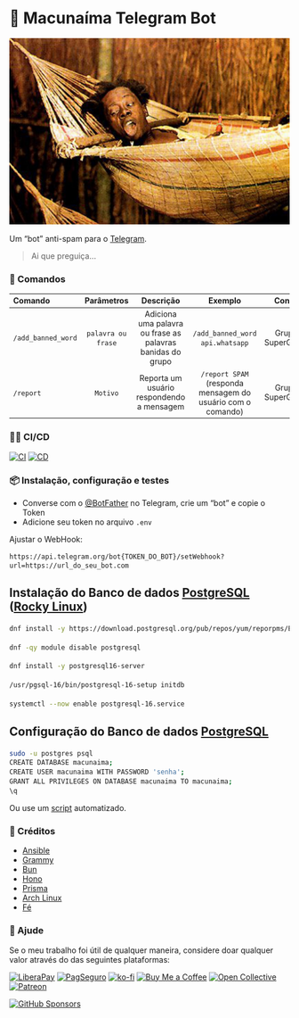 # 🤖 Macunaíma Telegram Bot

<!--suppress HtmlDeprecatedAttribute -->
<div align="center">
    <img src="./assets/macunaima2.jpg" alt="Macunaíma" />
</div>

Um “bot” anti-spam para o [Telegram](https://telegram.org).

> Ai que preguiça...

### 🦾 Comandos

| Comando      | Parâmetros | Descrição | Exemplo | Contexto |
| :--- | :---: | :---: | :---: | ---: |
| `/add_banned_word` | `palavra ou frase` | Adiciona uma palavra ou frase as palavras banidas do grupo | `/add_banned_word api.whatsapp` | Grupo ou SuperGrupo
| `/report` | `Motivo` | Reporta um usuário respondendo a mensagem | `/report SPAM` (responda mensagem do usuário com o comando) | Grupo ou SuperGrupo

### 🏃‍♂️ CI/CD

[![CI](https://github.com/sistematico/macunaima-telegram-bot/actions/workflows/ci.yml/badge.svg)](https://github.com/sistematico/macunaima-telegram-bot/actions/workflows/ci.yml)
[![CD](https://github.com/sistematico/macunaima-telegram-bot/actions/workflows/cd.yml/badge.svg)](https://github.com/sistematico/macunaima-telegram-bot/actions/workflows/cd.yml)

### 📦 Instalação, configuração e testes

- Converse com o [@BotFather](https://t.me/botfather) no Telegram, crie um “bot” e copie o Token
- Adicione seu token no arquivo `.env`

Ajustar o WebHook:

```
https://api.telegram.org/bot{TOKEN_DO_BOT}/setWebhook?url=https://url_do_seu_bot.com
```

## Instalação do Banco de dados [PostgreSQL](https://postgresql.org) ([Rocky Linux](https://rockylinux.org))

```bash
dnf install -y https://download.postgresql.org/pub/repos/yum/reporpms/EL-9-x86_64/pgdg-redhat-repo-latest.noarch.rpm

dnf -qy module disable postgresql

dnf install -y postgresql16-server

/usr/pgsql-16/bin/postgresql-16-setup initdb

systemctl --now enable postgresql-16.service
```

## Configuração do Banco de dados [PostgreSQL](https://postgresql.org)

```bash
sudo -u postgres psql
CREATE DATABASE macunaima;
CREATE USER macunaima WITH PASSWORD 'senha';
GRANT ALL PRIVILEGES ON DATABASE macunaima TO macunaima;
\q
```

Ou use um [script](./scripts/db/create.sh) automatizado.

### 👏 Créditos

- [Ansible](https://www.ansible.com)
- [Grammy](https://grammy.dev)
- [Bun](https://bun.sh)
- [Hono](https://hono.dev)
- [Prisma](https://prisma.io)
- [Arch Linux](https://archlinux.org)
- [Fé](https://pt.wikipedia.org/wiki/Fé)

### 🛟 Ajude

Se o meu trabalho foi útil de qualquer maneira, considere doar qualquer valor através do das seguintes plataformas:

[![LiberaPay](https://img.shields.io/badge/LiberaPay-gray?logo=liberapay&logoColor=white&style=flat-square)](https://liberapay.com/sistematico/donate) [![PagSeguro](https://img.shields.io/badge/PagSeguro-gray?logo=pagseguro&logoColor=white&style=flat-square)](https://pag.ae/bfxkQW) [![ko-fi](https://img.shields.io/badge/ko--fi-gray?logo=ko-fi&logoColor=white&style=flat-square)](https://ko-fi.com/K3K32RES9) [![Buy Me a Coffee](https://img.shields.io/badge/Buy_Me_a_Coffee-gray?logo=buy-me-a-coffee&logoColor=white&style=flat-square)](https://www.buymeacoffee.com/sistematico) [![Open Collective](https://img.shields.io/badge/Open_Collective-gray?logo=opencollective&logoColor=white&style=flat-square)](https://opencollective.com/sistematico) [![Patreon](https://img.shields.io/badge/Patreon-gray?logo=patreon&logoColor=white&style=flat-square)](https://patreon.com/sistematico)


[![GitHub Sponsors](https://img.shields.io/github/sponsors/sistematico?label=Github%20Sponsors)](https://github.com/sponsors/sistematico)

